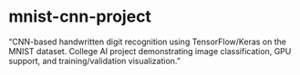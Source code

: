 # mnist-cnn-project
“CNN-based handwritten digit recognition using TensorFlow/Keras on the MNIST dataset. College AI project demonstrating image classification, GPU support, and training/validation visualization.”
